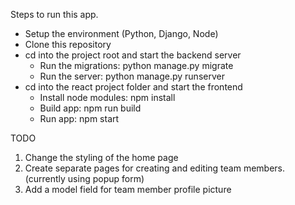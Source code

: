 Steps to run this app.

- Setup the environment (Python, Django, Node)
- Clone this repository
- cd into the project root and start the backend server
  - Run the migrations: python manage.py migrate
  - Run the server: python manage.py runserver
- cd into the react project folder and start the frontend
  - Install node modules: npm install
  - Build app: npm run build
  - Run app: npm start

TODO

1. Change the styling of the home page
2. Create separate pages for creating and editing team members. (currently using popup form)
3. Add a model field for team member profile picture
